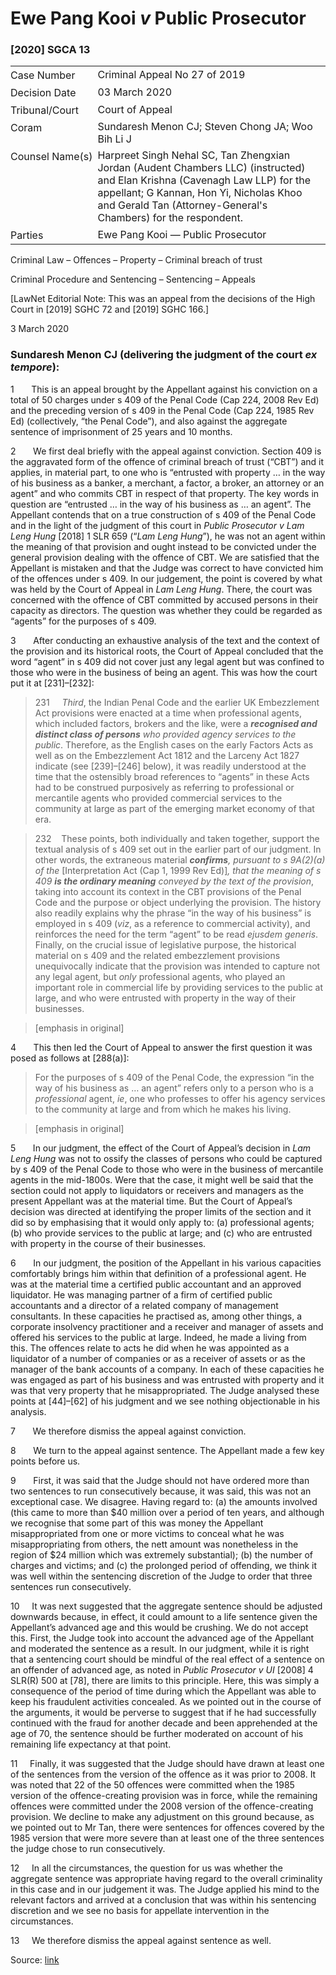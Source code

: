 <style>.footnotes::before { content: "Footnotes:"; }</style>
# Ewe Pang Kooi _v_ Public Prosecutor  

### \[2020\] SGCA 13

<table id="info-table"><tbody><tr class="info-row"><td class="txt-label" style="padding: 4px 0px; white-space: nowrap" valign="top">Case Number</td><td class="txt-body">Criminal Appeal No 27 of 2019</td></tr><tr class="info-row"><td class="txt-label" style="padding: 4px 0px; white-space: nowrap" valign="top">Decision Date</td><td class="txt-body">03 March 2020</td></tr><tr class="info-row"><td class="txt-label" style="padding: 4px 0px; white-space: nowrap" valign="top">Tribunal/Court</td><td class="txt-body">Court of Appeal</td></tr><tr class="info-row"><td class="txt-label" style="padding: 4px 0px; white-space: nowrap" valign="top">Coram</td><td class="txt-body">Sundaresh Menon CJ; Steven Chong JA; Woo Bih Li J</td></tr><tr class="info-row"><td class="txt-label" style="padding: 4px 0px; white-space: nowrap" valign="top">Counsel Name(s)</td><td class="txt-body">Harpreet Singh Nehal SC, Tan Zhengxian Jordan (Audent Chambers LLC) (instructed) and Elan Krishna (Cavenagh Law LLP) for the appellant; G Kannan, Hon Yi, Nicholas Khoo and Gerald Tan (Attorney-General's Chambers) for the respondent.</td></tr><tr class="info-row"><td class="txt-label" style="padding: 4px 0px; white-space: nowrap" valign="top">Parties</td><td class="txt-body">Ewe Pang Kooi — Public Prosecutor</td></tr></tbody></table>

Criminal Law – Offences – Property – Criminal breach of trust

Criminal Procedure and Sentencing – Sentencing – Appeals

\[LawNet Editorial Note: This was an appeal from the decisions of the High Court in <span class="citation">\[2019\] SGHC 72</span> and <span class="citation">\[2019\] SGHC 166</span>.\]

3 March 2020

### Sundaresh Menon CJ (delivering the judgment of the court _ex tempore_):

1       This is an appeal brought by the Appellant against his conviction on a total of 50 charges under s 409 of the Penal Code (Cap 224, 2008 Rev Ed) and the preceding version of s 409 in the Penal Code (Cap 224, 1985 Rev Ed) (collectively, “the Penal Code”), and also against the aggregate sentence of imprisonment of 25 years and 10 months.

2       We first deal briefly with the appeal against conviction. Section 409 is the aggravated form of the offence of criminal breach of trust (“CBT”) and it applies, in material part, to one who is “entrusted with property … in the way of his business as a banker, a merchant, a factor, a broker, an attorney or an agent” and who commits CBT in respect of that property. The key words in question are “entrusted … in the way of his business as … an agent”. The Appellant contends that on a true construction of s 409 of the Penal Code and in the light of the judgment of this court in _Public Prosecutor v Lam Leng Hung_ <span class="citation">\[2018\] 1 SLR 659</span> (“_Lam Leng Hung_”), he was not an agent within the meaning of that provision and ought instead to be convicted under the general provision dealing with the offence of CBT. We are satisfied that the Appellant is mistaken and that the Judge was correct to have convicted him of the offences under s 409. In our judgement, the point is covered by what was held by the Court of Appeal in _Lam Leng Hung_. There, the court was concerned with the offence of CBT committed by accused persons in their capacity as directors. The question was whether they could be regarded as “agents” for the purposes of s 409.

3       After conducting an exhaustive analysis of the text and the context of the provision and its historical roots, the Court of Appeal concluded that the word “agent” in s 409 did not cover just any legal agent but was confined to those who were in the business of being an agent. This was how the court put it at \[231\]–\[232\]:

> 231     _Third_, the Indian Penal Code and the earlier UK Embezzlement Act provisions were enacted at a time when professional agents, which included factors, brokers and the like, were a **_recognised and distinct class of persons_** _who provided agency services to the public_. Therefore, as the English cases on the early Factors Acts as well as on the Embezzlement Act 1812 and the Larceny Act 1827 indicate (see \[239\]–\[246\] below), it was readily understood at the time that the ostensibly broad references to “agents” in these Acts had to be construed purposively as referring to professional or mercantile agents who provided commercial services to the community at large as part of the emerging market economy of that era.

> 232    These points, both individually and taken together, support the textual analysis of s 409 set out in the earlier part of our judgment. In other words, the extraneous material **_confirms_**_, pursuant to s 9A(2)(_a_) of the_ \[Interpretation Act (Cap 1, 1999 Rev Ed)\]_, that the meaning of s 409_ **_is the ordinary meaning_** _conveyed by the text of the provision_, taking into account its context in the CBT provisions of the Penal Code and the purpose or object underlying the provision. The history also readily explains why the phrase “in the way of his business” is employed in s 409 (_viz_, as a reference to commercial activity), and reinforces the need for the term “agent” to be read _ejusdem generis_. Finally, on the crucial issue of legislative purpose, the historical material on s 409 and the related embezzlement provisions unequivocally indicate that the provision was intended to capture not any legal agent, but _only_ professional agents, who played an important role in commercial life by providing services to the public at large, and who were entrusted with property in the way of their businesses.

> \[emphasis in original\]

4       This then led the Court of Appeal to answer the first question it was posed as follows at \[288(a)\]:

> For the purposes of s 409 of the Penal Code, the expression “in the way of his business as … an agent” refers only to a person who is a _professional_ agent, _ie_, one who professes to offer his agency services to the community at large and from which he makes his living.

> \[emphasis in original\]

5       In our judgment, the effect of the Court of Appeal’s decision in _Lam Leng Hung_ was not to ossify the classes of persons who could be captured by s 409 of the Penal Code to those who were in the business of mercantile agents in the mid-1800s. Were that the case, it might well be said that the section could not apply to liquidators or receivers and managers as the present Appellant was at the material time. But the Court of Appeal’s decision was directed at identifying the proper limits of the section and it did so by emphasising that it would only apply to: (a) professional agents; (b) who provide services to the public at large; and (c) who are entrusted with property in the course of their businesses.

6       In our judgment, the position of the Appellant in his various capacities comfortably brings him within that definition of a professional agent. He was at the material time a certified public accountant and an approved liquidator. He was managing partner of a firm of certified public accountants and a director of a related company of management consultants. In these capacities he practised as, among other things, a corporate insolvency practitioner and a receiver and manager of assets and offered his services to the public at large. Indeed, he made a living from this. The offences relate to acts he did when he was appointed as a liquidator of a number of companies or as a receiver of assets or as the manager of the bank accounts of a company. In each of these capacities he was engaged as part of his business and was entrusted with property and it was that very property that he misappropriated. The Judge analysed these points at \[44\]–\[62\] of his judgment and we see nothing objectionable in his analysis.

7       We therefore dismiss the appeal against conviction.

8       We turn to the appeal against sentence. The Appellant made a few key points before us.

9       First, it was said that the Judge should not have ordered more than two sentences to run consecutively because, it was said, this was not an exceptional case. We disagree. Having regard to: (a) the amounts involved (this came to more than $40 million over a period of ten years, and although we recognise that some part of this was money the Appellant misappropriated from one or more victims to conceal what he was misappropriating from others, the nett amount was nonetheless in the region of $24 million which was extremely substantial); (b) the number of charges and victims; and (c) the prolonged period of offending, we think it was well within the sentencing discretion of the Judge to order that three sentences run consecutively.

10     It was next suggested that the aggregate sentence should be adjusted downwards because, in effect, it could amount to a life sentence given the Appellant’s advanced age and this would be crushing. We do not accept this. First, the Judge took into account the advanced age of the Appellant and moderated the sentence as a result. In our judgment, while it is right that a sentencing court should be mindful of the real effect of a sentence on an offender of advanced age, as noted in _Public Prosecutor v UI_ <span class="citation">\[2008\] 4 SLR(R) 500</span> at \[78\], there are limits to this principle. Here, this was simply a consequence of the period of time during which the Appellant was able to keep his fraudulent activities concealed. As we pointed out in the course of the arguments, it would be perverse to suggest that if he had successfully continued with the fraud for another decade and been apprehended at the age of 70, the sentence should be further moderated on account of his remaining life expectancy at that point.

11     Finally, it was suggested that the Judge should have drawn at least one of the sentences from the version of the offence as it was prior to 2008. It was noted that 22 of the 50 offences were committed when the 1985 version of the offence-creating provision was in force, while the remaining offences were committed under the 2008 version of the offence-creating provision. We decline to make any adjustment on this ground because, as we pointed out to Mr Tan, there were sentences for offences covered by the 1985 version that were more severe than at least one of the three sentences the judge chose to run consecutively.

12     In all the circumstances, the question for us was whether the aggregate sentence was appropriate having regard to the overall criminality in this case and in our judgement it was. The Judge applied his mind to the relevant factors and arrived at a conclusion that was within his sentencing discretion and we see no basis for appellate intervention in the circumstances.

13     We therefore dismiss the appeal against sentence as well.


Source: [link](https://www.lawnet.sg:443/lawnet/web/lawnet/free-resources?p_p_id=freeresources_WAR_lawnet3baseportlet&p_p_lifecycle=1&p_p_state=normal&p_p_mode=view&_freeresources_WAR_lawnet3baseportlet_action=openContentPage&_freeresources_WAR_lawnet3baseportlet_docId=%2FJudgment%2F24222-SSP.xml)